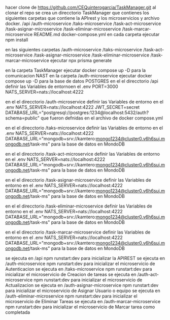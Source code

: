 

hacer clone de https://github.com/CEQuinterogarcia/TaskManager.git
al clonar el repo se crea un direcctorio TaskManager que contienes los siguientes carpetas que contiene la APIrest y los microservicios y archivo docker.
/api
/auth-microservice
/taks-microservice
/task-act-microservice
/task-asignar-microservice
/task-eliminar-microservice
/task-marcar-microservice
README.md
docker-compose.yml
en cada carpeta ejecutar npm install

en las siguientes carpetas
/auth-microservice
/taks-microservice
/task-act-microservice
/task-asignar-microservice
/task-eliminar-microservice
/task-marcar-microservice
ejecutar npx prisma generate

en la carpeta TaskManager ejecutar docker compose up -D para la comunicacion NAST
en la carpeta /auth-microservice ejecutar docker compose up -D para la base de datos POSTGRES
en el el direcctorio /api definir las Variables de entornoen el .env PORT=3000
NATS_SERVER=nats://localhost:4222

en el el direcctorio /auth-microservice definir las Variables de entorno en el .env NATS_SERVER=nats://localhost:4222
JWT_SECRET=secret
DATABASE_URL="postgresql://postgres:1234@localhost:5432/auth?schema=public" que fueron defnidas en el archivo de docker compose.yml

en el el direcctorio /taks-microservice definir las Variables de entorno en el .env NATS_SERVER=nats://localhost:4222
DATABASE_URL="mongodb+srv://kamtero:mongo1234@cluster0.v6h6suj.mongodb.net/task-ms" para la base de datos en MondoDB

en el el direcctorio /task-act-microservice definir las Variables de entorno en el .env NATS_SERVER=nats://localhost:4222
DATABASE_URL="mongodb+srv://kamtero:mongo1234@cluster0.v6h6suj.mongodb.net/task-ms" para la base de datos en MondoDB

en el el direcctorio /task-asignar-microservice definir las Variables de entorno en el .env NATS_SERVER=nats://localhost:4222
DATABASE_URL="mongodb+srv://kamtero:mongo1234@cluster0.v6h6suj.mongodb.net/task-ms" para la base de datos en MondoDB

en el el direcctorio /task-eliminar-microservice definir las Variables de entorno en el .env NATS_SERVER=nats://localhost:4222
DATABASE_URL="mongodb+srv://kamtero:mongo1234@cluster0.v6h6suj.mongodb.net/task-ms" para la base de datos en MondoDB

en el el direcctorio /task-marcar-microservice definir las Variables de entorno en el .env NATS_SERVER=nats://localhost:4222
DATABASE_URL="mongodb+srv://kamtero:mongo1234@cluster0.v6h6suj.mongodb.net/task-ms" para la base de datos en MondoDB

se ejecuta en /api npm runstart:dev para inicializar la APIREST
se ejecuta en /auth-microservice npm runstart:dev para inicializar el microservicio de Autenticacion
se ejecuta en /taks-microservice npm runstart:dev para inicializar el microservicio de Creacion de tareas
se ejecuta en /auth-act-microservice npm runstart:dev para inicializar el microservicio de Actualizacion
se ejecuta en /auth-asignar-microservice npm runstart:dev para inicializar el microservicio de Asignar Usuario o equipo
se ejecuta en /auth-eliminar-microservice npm runstart:dev para inicializar el microservicio de Eliminar Tareas
se ejecuta en /auth-marcar-microservice npm runstart:dev para inicializar el microservicio de Marcar tarea como completada



